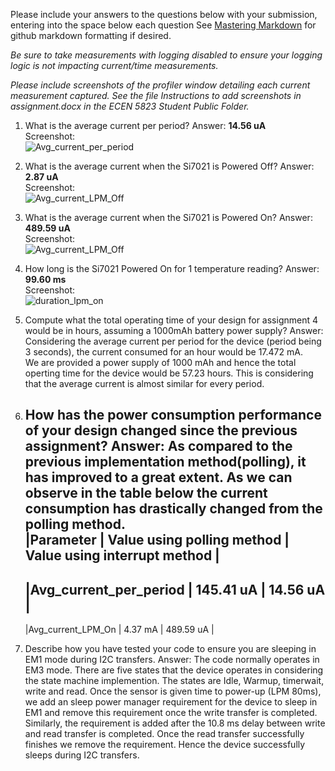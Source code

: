Please include your answers to the questions below with your submission, entering into the space below each question
See [Mastering Markdown](https://guides.github.com/features/mastering-markdown/) for github markdown formatting if desired.

*Be sure to take measurements with logging disabled to ensure your logging logic is not impacting current/time measurements.*

*Please include screenshots of the profiler window detailing each current measurement captured.  See the file Instructions to add screenshots in assignment.docx in the ECEN 5823 Student Public Folder.* 

1. What is the average current per period?
   Answer: **14.56 uA**
   <br>Screenshot:  
   ![Avg_current_per_period](https://github.com/CU-ECEN-5823/ecen5823-assignment4-Mich2899/blob/master/questions/screenshots/assignment4/avg_current_per_period.PNG)  

2. What is the average current when the Si7021 is Powered Off?
   Answer: **2.87 uA**
   <br>Screenshot:  
   ![Avg_current_LPM_Off](https://github.com/CU-ECEN-5823/ecen5823-assignment4-Mich2899/blob/master/questions/screenshots/assignment4/Avg_current_LPM_Off.PNG)  

3. What is the average current when the Si7021 is Powered On?
   Answer: **489.59 uA**
   <br>Screenshot:  
   ![Avg_current_LPM_Off](https://github.com/CU-ECEN-5823/ecen5823-assignment4-Mich2899/blob/master/questions/screenshots/assignment4/Avg_current_LPM_On.PNG)  

4. How long is the Si7021 Powered On for 1 temperature reading?
   Answer: **99.60 ms**
   <br>Screenshot:  
   ![duration_lpm_on](https://github.com/CU-ECEN-5823/ecen5823-assignment4-Mich2899/blob/master/questions/screenshots/assignment4/duration_lpm_on.PNG)  

5. Compute what the total operating time of your design for assignment 4 would be in hours, assuming a 1000mAh battery power supply?
   Answer: Considering the average current per period for the device (period being 3 seconds), the current consumed for an hour would be 17.472 mA. 
   <br> We are provided a power supply of 1000 mAh and hence the total operting time for the device would be 57.23 hours. This is considering that the average current is almost similar for every period. 
   
6. How has the power consumption performance of your design changed since the previous assignment?
   Answer: As compared to the previous implementation method(polling), it has improved to a great extent. As we can observe in the table below the current consumption has drastically changed from the polling method. 
   <br>
   |Parameter              | Value using polling method | Value using interrupt method |
   -------------------------------------------------------------------------------------
   |Avg_current_per_period |           145.41 uA        |            14.56 uA          |
   -------------------------------------------------------------------------------------
   |Avg_current_LPM_On     |            4.37 mA         |            489.59 uA         |
   
7. Describe how you have tested your code to ensure you are sleeping in EM1 mode during I2C transfers.
   Answer: The code normally operates in EM3 mode. There are five states that the device operates in considering the state machine implemention. The states are Idle, Warmup, timerwait, write and read. Once the sensor is given time to power-up (LPM 80ms), we add an sleep power manager requirement for the device to sleep in EM1 and remove this requirement once the write transfer is completed. Similarly, the requirement is added after the 10.8 ms delay between write and read transfer is completed. Once the read transfer successfully finishes we remove the requirement. Hence the device successfully sleeps during I2C transfers.
   

